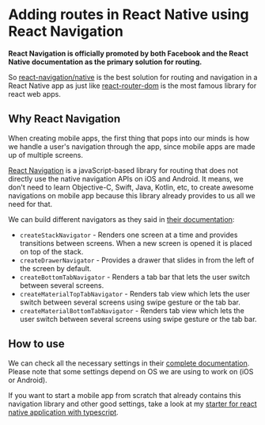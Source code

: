 # Adding routes in React Native using React Navigation 

__React Navigation is officially promoted by both Facebook and the React Native documentation as the primary solution for routing.__

So [react-navigation/native](https://reactnavigation.org/) is the best solution for routing and navigation in a React Native app as just like [react-router-dom](https://reacttraining.com/react-router/web/guides/quick-start) is the most famous library for react web apps.

## Why React Navigation

When creating mobile apps, the first thing that pops into our minds is how we handle a user's navigation through the app, since mobile apps are made up of multiple screens.

[React Navigation](https://reactnavigation.org/) is a javaScript-based library for routing that does not directly use the native navigation APIs on iOS and Android. It means, we don't need to learn Objective-C, Swift, Java, Kotlin, etc, to create awesome navigations on mobile app because this library already provides to us all we need for that.

We can build different navigators as they said in [their documentation](https://reactnavigation.org/docs/custom-navigators/):

- `createStackNavigator` - Renders one screen at a time and provides transitions between screens. When a new screen is opened it is placed on top of the stack.
- `createDrawerNavigator` - Provides a drawer that slides in from the left of the screen by default.
- `createBottomTabNavigator` - Renders a tab bar that lets the user switch between several screens.
- `createMaterialTopTabNavigator` - Renders tab view which lets the user switch between several screens using swipe gesture or the tab bar.
- `createMaterialBottomTabNavigator` - Renders tab view which lets the user switch between several screens using swipe gesture or the tab bar.

## How to use

We can check all the necessary settings in their [complete documentation](https://reactnavigation.org/). Please note that some settings depend on OS we are using to work on (iOS or Android).

If you want to start a mobile app from scratch that already contains this navigation library and other good settings, take a look at my [starter for react native application with typescript](https://github.com/diogorodrigues/react-native-typescript-starter).






